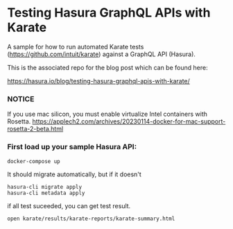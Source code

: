 # Testing Hasura GraphQL APIs with Karate

A sample for how to run automated Karate tests (https://github.com/intuit/karate) against a GraphQL API (Hasura).

This is the associated repo for the blog post which can be found here:

https://hasura.io/blog/testing-hasura-graphql-apis-with-karate/

### NOTICE

If you use mac silicon, you must enable virtualize Intel containers with Rosetta.
https://applech2.com/archives/20230114-docker-for-mac-support-rosetta-2-beta.html

### First load up your sample Hasura API:

```
docker-compose up
```


It should migrate automatically, but if it doesn't
```
hasura-cli migrate apply
hasura-cli metadata apply
```


if all test suceeded, you can get test result. 
```
open karate/results/karate-reports/karate-summary.html
```
